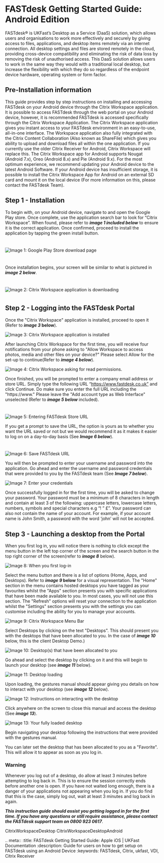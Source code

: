 # FASTdesk Getting Started Guide: Android Edition

FASTdesk® is UKFast’s Desktop as a Service (DaaS) solution, which allows users and organisations to work more effectively and securely by giving access to files, applications, and desktop items remotely via an internet connection. All desktop settings and files are stored remotely in the cloud, providing cross-device compatibility and eliminating the risk of data loss by removing the risk of unauthorised access. This DaaS solution allows users to work in the same way they would with a traditional local desktop, but increase the flexibility with which they do so regardless of the endpoint device hardware, operating system or form factor.

## Pre-Installation information

This guide provides step by step instructions on installing and accessing FASTdesk on your Android device through the Citrix Workspace application. It is possible to access FASTdesk through the web portal on your Android device, however, it is recommended FASTdesk is accessed specifically through the Citrix Workspace Application. The Citrix Workspace application gives you instant access to your FASTdesk environment in an easy-to-use, all-in-one interface. The Workspace application also fully integrated with the Citrix Content Collaboration (Also known as ShareFile) which gives you ability to upload and download files all within the one application. If you currently use the older Citrix Receiver for Android, Citrix Workspace will replace this. The Citrix Workspace app for Android supports Nougat (Android 7.x), Oreo (Android 8.x) and Pie (Android 9.x). For the most optimum experience, we recommend updating your Android device to the latest Android Software. If your Android device has insufficient storage, it is possible to install the Citrix Workspace App for Android on an external SD card and mount it on the local device (For more information on this, please contact the FASTdesk Team).
 
## Step 1 - Installation
To begin with, on your Android device, navigate to and open the Google Play store. Once complete, use the application search bar to look for “Citrix Workspace”. When found, please refer to **_image 1 included below_** to ensure it is the correct application. Once confirmed, proceed to install the application by tapping the green install button. 

#

![Image 1: Google Play Store download page](files/Downloads_page.png "Image 1: Google Play Store download page")

#

Once installation begins, your screen will be similar to what is pictured in **_image 2 below_**.

#

![Image 2: Citrix Workspace application is downloading](files/downloading.png "Image 2: Citrix Workspace application is downloading")

#

## Step 2 - Logging into the FASTdesk Portal
Once the "Citrix Workspace" application is installed, proceed to open it (Refer to **_image 3_ below**).

![Image 3: Citrix Workspace application is installed](files/appstore.png "Image 3: Citrix Workspace application is installed")

After launching Citrix Workspace for the first time, you will receive four notifications from your phone asking to "Allow Workspace to access photos, media and other files on your device?" Please select Allow for the set-up to continue(Refer to **_image 4 below_**). 

![Image 4: Citrix Workspace asking for read permissions.](files/permisions1.png "Image 4: Citrix Workspace asking for read permissions.")

Once finished, you will be prompted to enter a company email address or store URL. Simply type the following URL “https://www.fastdesk.co.uk” and click Continue. Do make sure you enter the full URL including the "https://www." Please leave the "Add account type as Web Interface" unselected (Refer to **_image 5 below_** included).

#

![Image 5: Entering FASTdesk Store URL](files/Enterservercreds.png "Image 5: Entering FASTdesk Store URL")

If you get a prompt to save the URL, the option is yours as to whether you want the URL saved or not but we would recommend it as it makes it easier to log on on a day-to-day basis (See **_Image 6 below_**).

#


![Image 6: Save FASTdesk URL](files/firstlogin.png "Image 6: Save FASTdesk URL")

You will then be prompted to enter your username and password into the application. Go ahead and enter the username and password credentials that were provided to you by the FASTdesk team (See **_Image 7 below_**). 


![Image 7: Enter your credentials](files/entercreds.png "Image 7: Enter your credentials")


Once successfully logged in for the first time, you will be asked to change your password. Your password must be a minimum of 8 characters in length and contain at least 3 of the following: uppercase letters, lowercase letters, numbers, symbols and special characters e.g “! ” £”. Your password can also not contain the name of your account. For example, if your account name is John Smith, a password with the word ‘john’ will not be accepted.

## Step 3 - Launching a desktop from the Portal
When you first log in, you will notice there is nothing to click except the menu button in the left top corner of the screen and the search button in the top right corner of the screen(refer to **_image 8_** below). 

![Image 8: When you first log-in](files/mainscreen.png "Image 8: When you first log-in")


Select the menu button and there is a list of options (Home, Apps, and Desktops). Refer to **_image 9_ below** for a visual representation. The "Home" section in the menu contains hosted desktops you have tagged as your favourites whilst the "Apps" section presents you with specific applications that have been made available to you. In most cases, you will not use this section. The "Refresh" options will reset your connection to the application whilst the "Settings" section presents you with the settings you can customise including the ability for you to manage your accounts. 

![Image 9: Citrix Workspace Menu Bar](files/Workspacemain.png "Image 9: Citrix Workspace Menu Bar")


Select Desktops by clicking on the text "Desktops". This should present you with the desktops that have been allocated to you. In the case of **_image 10_** below, this is the client Desktop Demo.)  


![Image 10: Desktop(s) that have been allocated to you](files/clientdesktop.png "Image 10: Desktop(s) that have been allocated to you")


Go ahead and select the desktop by clicking on it and this will begin to launch your desktop (see **_image 11_** below).


![Image 11: Desktop loading](files/Logginin2.png "Image 11: Desktop loading")


Upon loading, the gestures manual should appear giving you details on how to interact with your desktop (see **_image 12_** below).


![Image 12:  Instructions on interacting with the desktop](files/desktop_set_up.png "Image 12: Instructions on interacting with the desktop")


Click anywhere on the screen to close this manual and access the desktop (See **_image 13_**).


![Image 13:  Your fully loaded desktop](files/Desktopsloaded.png "Image 13: Your fully loaded desktop")


Begin navigating your desktop following the instructions that were provided with the gestures manual.

You can later set the desktop that has been allocated to you as a "Favorite". This will allow it to appear as soon as you log in.

### Warning 

Whenever you log out of a desktop, do allow at least 3 minutes before attempting to log back in. This is to ensure the session correctly ends before another one is open. If you have not waited long enough, there is a danger of your applications not appearing when you log in. If you do find that this is the case, simply log out, wait at least 3 minutes and log back in again.

**_This instruction guide should assist you getting logged in for the first time. If you have any questions or still require assistance, please contact the FASTdesk support team on 0800 923 0617_**.


CitrixWorkspaceDesktop CitrixWorkspaceDesktopAndroid


  .. meta::
     :title: FASTdesk Getting Started Guide: Apple iOS | UKFast Documentation
     :description: Guide for users on how to get setup on FASTdesk using an Android Device
     :keywords: FASTdesk, Citrix, ukfast, VDI, Citrix Receiver 

